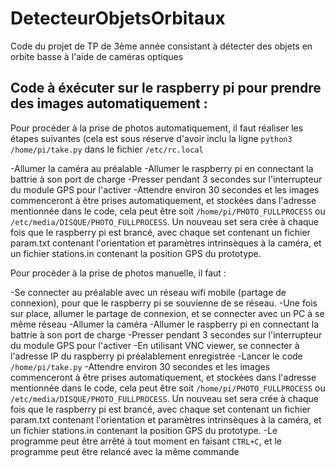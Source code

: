 # DetecteurObjetsOrbitaux
Code du projet de TP de 3ème année consistant à détecter des objets en orbite basse à l'aide de caméras optiques

## Code à éxécuter sur le raspberry pi pour prendre des images automatiquement :

Pour procéder à la prise de photos automatiquement, il faut réaliser les étapes suivantes (cela est sous réserve d'avoir inclu la ligne ```python3 /home/pi/take.py``` dans le fichier ```/etc/rc.local```

-Allumer la caméra au préalable
-Allumer le raspberry pi en connectant la battrie à son port de charge
-Presser pendant 3 secondes sur l'interrupteur du module GPS pour l'activer
-Attendre environ 30 secondes et les images commenceront à être prises automatiquement, et stockées dans l'adresse mentionnée dans le code, cela peut être soit ```/home/pi/PHOTO_FULLPROCESS``` ou ```/etc/media/DISQUE/PHOTO_FULLPROCESS```. Un nouveau set sera crée à chaque fois que le raspberry pi est brancé, avec chaque set contenant un fichier param.txt contenant l'orientation et paramètres intrinsèques à la caméra, et un fichier stations.in contenant la position GPS du prototype.

Pour procéder à la prise de photos manuelle, il faut :

-Se connecter au préalable avec un réseau wifi mobile (partage de connexion), pour que le raspberry pi se souvienne de se réseau.
-Une fois sur place, allumer le partage de connexion, et se connecter avec un PC à se même réseau
-Allumer la caméra
-Allumer le raspberry pi en connectant la battrie à son port de charge
-Presser pendant 3 secondes sur l'interrupteur du module GPS pour l'activer
-En utilisant VNC viewer, se connecter à l'adresse IP du raspberry pi préalablement enregistrée
-Lancer le code ```/home/pi/take.py```
-Attendre environ 30 secondes et les images commenceront à être prises automatiquement, et stockées dans l'adresse mentionnée dans le code, cela peut être soit ```/home/pi/PHOTO_FULLPROCESS``` ou ```/etc/media/DISQUE/PHOTO_FULLPROCESS```. Un nouveau set sera crée à chaque fois que le raspberry pi est brancé, avec chaque set contenant un fichier param.txt contenant l'orientation et paramètres intrinsèques à la caméra, et un fichier stations.in contenant la position GPS du prototype.
-Le programme peut être arrêté à tout moment en faisant ```CTRL+C```, et le programme peut être relancé avec la même commande
